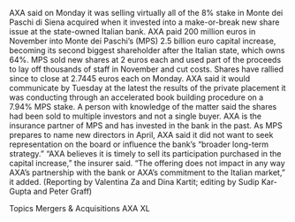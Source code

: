 AXA said on Monday it was selling virtually all of the 8% stake in Monte dei Paschi di Siena acquired when it invested into a make-or-break new share issue at the state-owned Italian bank.
AXA paid 200 million euros in November into Monte dei Paschi’s (MPS) 2.5 billion euro capital increase, becoming its second biggest shareholder after the Italian state, which owns 64%.
MPS sold new shares at 2 euros each and used part of the proceeds to lay off thousands of staff in November and cut costs. Shares have rallied since to close at 2.7445 euros each on Monday.
AXA said it would communicate by Tuesday at the latest the results of the private placement it was conducting through an accelerated book building procedure on a 7.94% MPS stake.
A person with knowledge of the matter said the shares had been sold to multiple investors and not a single buyer.
AXA is the insurance partner of MPS and has invested in the bank in the past.
As MPS prepares to name new directors in April, AXA said it did not want to seek representation on the board or influence the bank’s “broader long-term strategy.”
“AXA believes it is timely to sell its participation purchased in the capital increase,” the insurer said.
“The offering does not impact in any way AXA’s partnership with the bank or AXA’s commitment to the Italian market,” it added.
(Reporting by Valentina Za and Dina Kartit; editing by Sudip Kar-Gupta and Peter Graff)

Topics
Mergers & Acquisitions
AXA XL
